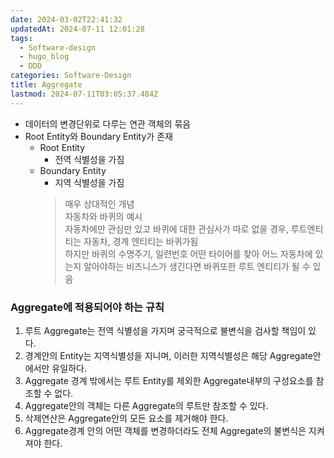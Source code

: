 ```yaml
---
date: 2024-03-02T22:41:32
updatedAt: 2024-07-11 12:01:28
tags:
  - Software-design
  - hugo_blog
  - DDD
categories: Software-Design
title: Aggregate
lastmod: 2024-07-11T03:05:37.484Z
---
```

* 데이터의 변경단위로 다루는 연관 객체의 묶음
* Root Entity와 Boundary Entity가 존재
  * Root Entity
    * 전역 식별성을 가짐
  * Boundary Entity
    * 지역 식별성을 가짐
    > 매우 상대적인 개념\
    > 자동차와 바퀴의 예시\
    > 자동차에만 관심만 있고 바퀴에 대한 관심사가 따로 없을 경우, 루트엔티티는 자동차, 경계 엔티티는 바퀴가됨\
    > 하지만 바퀴의 수명주기, 일련번호 어떤 타이어를 찾아 어느 자동차에 있는지 알아야하는 비즈니스가 생긴다면 바퀴또한 루트 엔티티가 될 수 있음

### Aggregate에 적용되어야 하는 규칙

1. 루트 Aggregate는 전역 식별성을 가지며 궁극적으로 불변식을 검사할 책임이 있다.
2. 경계안의 Entity는 지역식별성을 지니며, 이러한 지역식별성은 해당 Aggregate안에서만 유일하다.
3. Aggregate 경계 밖에서는 루트 Entity를 제외한 Aggregate내부의 구성요소를 참조할 수 없다.
4. Aggregate안의 객체는 다른 Aggregate의 루트만 참조할 수 있다.
5. 삭제연산은 Aggregate안의 모든 요소를 제거해야 한다.
6. Aggregate경계 안의 어떤 객체를 변경하더라도 전체 Aggregate의 불변식은 지켜져야 한다.

